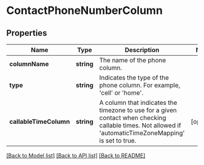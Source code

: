 # ContactPhoneNumberColumn

## Properties
Name | Type | Description | Notes
------------ | ------------- | ------------- | -------------
**columnName** | **string** | The name of the phone column. | 
**type** | **string** | Indicates the type of the phone column. For example, &#39;cell&#39; or &#39;home&#39;. | 
**callableTimeColumn** | **string** | A column that indicates the timezone to use for a given contact when checking callable times. Not allowed if &#39;automaticTimeZoneMapping&#39; is set to true. | [optional] 

[[Back to Model list]](../README.md#documentation-for-models) [[Back to API list]](../README.md#documentation-for-api-endpoints) [[Back to README]](../README.md)


